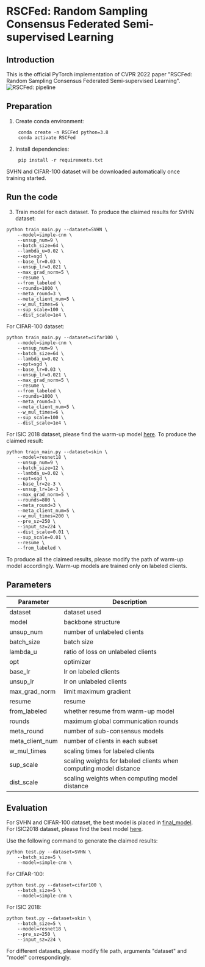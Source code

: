 # RSCFed: Random Sampling Consensus Federated Semi-supervised Learning

## Introduction

This is the official PyTorch implementation of CVPR 2022 paper "RSCFed: Random Sampling Consensus Federated Semi-supervised Learning".
![RSCFed: pipeline](https://github.com/XMed-Lab/RSCFed/blob/main/figure/pipeline_final.png)
## Preparation
1. Create conda environment:

		conda create -n RSCFed python=3.8
		conda activate RSCFed

2. Install dependencies:

		pip install -r requirements.txt
		
SVHN and CIFAR-100 dataset will be downloaded automatically once training started.

## Run the code
3. Train model for each dataset. 
To produce the claimed results for SVHN dataset:
```
python train_main.py --dataset=SVHN \
	--model=simple-cnn \
	--unsup_num=9 \
	--batch_size=64 \
	--lambda_u=0.02 \
	--opt=sgd \
	--base_lr=0.03 \
	--unsup_lr=0.021 \
	--max_grad_norm=5 \
	--resume \
	--from_labeled \
	--rounds=1000 \
	--meta_round=3 \
	--meta_client_num=5 \
	--w_mul_times=6 \
	--sup_scale=100 \
	--dist_scale=1e4 \
```
For CIFAR-100 dataset:
```
python train_main.py --dataset=cifar100 \
	--model=simple-cnn \
	--unsup_num=9 \
	--batch_size=64 \
	--lambda_u=0.02 \
	--opt=sgd \
	--base_lr=0.03 \
	--unsup_lr=0.021 \
	--max_grad_norm=5 \
	--resume \
	--from_labeled \
	--rounds=1000 \
	--meta_round=3 \
	--meta_client_num=5 \
	--w_mul_times=6 \
	--sup_scale=100 \
	--dist_scale=1e4 \
```
For ISIC 2018 dataset, please find the warm-up model [here](https://drive.google.com/drive/folders/1FJKwRI2MTv0SGedVP61AFDgE6ixXdb0q?usp=sharing). To produce the claimed result:
```
python train_main.py --dataset=skin \
	--model=resnet18 \
	--unsup_num=9 \
	--batch_size=12 \
	--lambda_u=0.02 \
	--opt=sgd \
	--base_lr=2e-3 \
	--unsup_lr=1e-3 \
	--max_grad_norm=5 \
	--rounds=800 \
	--meta_round=3 \
	--meta_client_num=5 \
	--w_mul_times=200 \
	--pre_sz=250 \
	--input_sz=224 \
	--dist_scale=0.01 \
	--sup_scale=0.01 \
	--resume \
	--from_labeled \
```
To produce all the claimed results, please modify the path of warm-up model accordingly. Warm-up models are trained only on labeled clients. 
## Parameters
Parameter     | Description
-------- | -----
dataset  | dataset used
model | backbone structure
unsup_num  | number of unlabeled clients
batch_size | batch size
lambda_u | ratio of loss on unlabeled clients
opt | optimizer
base_lr | lr on labeled clients
unsup_lr | lr on unlabeled clients
max_grad_norm | limit maximum gradient
resume | resume
from_labeled | whether resume from warm-up model
rounds | maximum global communication rounds
meta_round | number of sub-consensus models
meta_client_num | number of clients in each subset
w_mul_times | scaling times for labeled clients
sup_scale | scaling weights for labeled clients when computing model distance
dist_scale | scaling weights when computing model distance

## Evaluation
For SVHN and CIFAR-100 dataset, the best model is placed in [final_model](https://github.com/XMed-Lab/RSCFed/tree/main/final_model). For ISIC2018 dataset, please find the best model [here](https://drive.google.com/drive/folders/1FJKwRI2MTv0SGedVP61AFDgE6ixXdb0q?usp=sharing).

Use the following command to generate the claimed results:
```
python test.py --dataset=SVHN \
	--batch_size=5 \
	--model=simple-cnn \
```
For CIFAR-100:
```
python test.py --dataset=cifar100 \
	--batch_size=5 \
	--model=simple-cnn \
```
For ISIC 2018:
```
python test.py --dataset=skin \
	--batch_size=5 \
	--model=resnet18 \
	--pre_sz=250 \
	--input_sz=224 \
```
For different datasets, please modify file path, arguments "dataset" and "model" correspondingly.
